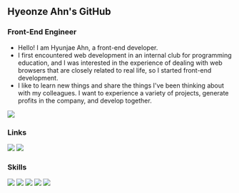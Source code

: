 ## Hyeonze Ahn's GitHub
### Front-End Engineer
- Hello! I am Hyunjae Ahn, a front-end developer.
- I first encountered web development in an internal club for programming education, and I was interested in the experience of dealing with web browsers that are closely related to real life, so I started front-end development.
- I like to learn new things and share the things I've been thinking about with my colleagues. I want to experience a variety of projects, generate profits in the company, and develop together.

<img src="https://github-readme-stats.vercel.app/api?username=hyeonze&theme=radical&show_icons=true&hide=stars,issues" />

### Links
<a href="https://drive.google.com/file/d/11C3p2S4Xt_a_uX-FghmW_iKRIiiTaLTA/view?usp=sharing"><img src="https://img.shields.io/badge/Resume-0052CC?style=flat-square"/></a>
<a href="https://velog.io/@hyeonze"><img src="https://img.shields.io/badge/Velog-20C997?style=flat-square&logo=velog&logoColor=white"/></a>
### Skills
<img src="https://img.shields.io/badge/React-20232A?style=flat-square&logo=react&logoColor=61DAFB"/></a>
<img src="https://img.shields.io/badge/JavaScript-F7DF1E?style=flat-square&logo=JavaScript&logoColor=white"/></a>
<img src="https://img.shields.io/badge/HTML5-E34F26?style=flat-square&logo=HTML5&logoColor=white"/></a>
<img src="https://img.shields.io/badge/CSS3-1572B6?style=flat-square&logo=CSS3&logoColor=white"/></a>
<img src="https://img.shields.io/badge/C-20232A?style=flat-square&logo=c&logoColor=61DAFB"/></a>
